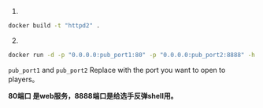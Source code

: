 1. 
```bash
docker build -t "httpd2" .
```

2. 
```bash
docker run -d -p "0.0.0.0:pub_port1:80" -p "0.0.0.0:pub_port2:8888" -h "httpd2" --name="httpd2" httpd2 
```

`pub_port1` and `pub_port2` Replace with the port you want to open to players。



**80端口 是web服务，8888端口是给选手反弹shell用。**
